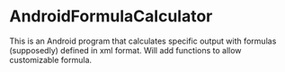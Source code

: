 # AndroidFormulaCalculator

This is an Android program that calculates specific output with formulas (supposedly) defined in xml format. Will add functions to allow customizable formula.

